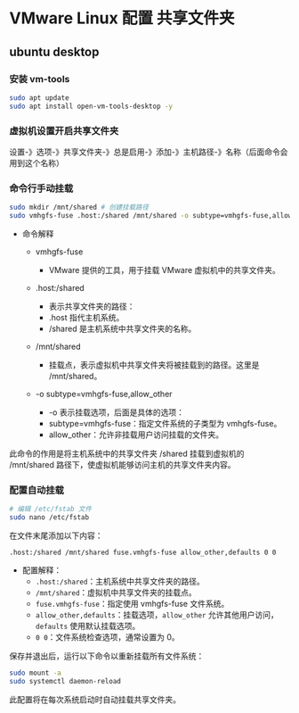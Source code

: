 # VMware Linux 配置 共享文件夹

## ubuntu desktop

### 安装 vm-tools

```bash
sudo apt update
sudo apt install open-vm-tools-desktop -y
```

### 虚拟机设置开启共享文件夹

设置-》选项-》共享文件夹-》总是启用-》添加-》主机路径-》名称（后面命令会用到这个名称）

### 命令行手动挂载

```bash
sudo mkdir /mnt/shared # 创建挂载路径
sudo vmhgfs-fuse .host:/shared /mnt/shared -o subtype=vmhgfs-fuse,allow_other
```

- 命令解释

  - vmhgfs-fuse

    - VMware 提供的工具，用于挂载 VMware 虚拟机中的共享文件夹。

  - .host:/shared

    - 表示共享文件夹的路径：
    - .host 指代主机系统。
    - /shared 是主机系统中共享文件夹的名称。

  - /mnt/shared

    - 挂载点，表示虚拟机中共享文件夹将被挂载到的路径。这里是 /mnt/shared。

  - -o subtype=vmhgfs-fuse,allow_other
    - -o 表示挂载选项，后面是具体的选项：
    - subtype=vmhgfs-fuse：指定文件系统的子类型为 vmhgfs-fuse。
    - allow_other：允许非挂载用户访问挂载的文件夹。

此命令的作用是将主机系统中的共享文件夹 /shared 挂载到虚拟机的 /mnt/shared 路径下，使虚拟机能够访问主机的共享文件夹内容。

### 配置自动挂载

```bash
# 编辑 /etc/fstab 文件
sudo nano /etc/fstab
```

在文件末尾添加以下内容：

```
.host:/shared /mnt/shared fuse.vmhgfs-fuse allow_other,defaults 0 0
```

- 配置解释：
  - `.host:/shared`：主机系统中共享文件夹的路径。
  - `/mnt/shared`：虚拟机中共享文件夹的挂载点。
  - `fuse.vmhgfs-fuse`：指定使用 vmhgfs-fuse 文件系统。
  - `allow_other,defaults`：挂载选项，`allow_other` 允许其他用户访问，`defaults` 使用默认挂载选项。
  - `0 0`：文件系统检查选项，通常设置为 0。

保存并退出后，运行以下命令以重新挂载所有文件系统：

```bash
sudo mount -a
sudo systemctl daemon-reload
```

此配置将在每次系统启动时自动挂载共享文件夹。
